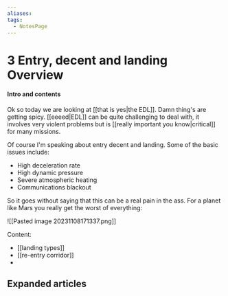 ```yaml
---
aliases: 
tags:
  - NotesPage
---
```


# 3 Entry, decent and landing Overview

#### Intro and contents
Ok so today we are looking at [[that is yes|the EDL]]. Damn thing's are getting spicy. [[eeeed|EDL]] can be quite challenging to deal with, it involves very violent problems but is [[really important you know|critical]] for many missions.

Of course I'm speaking about entry decent and landing. Some of the basic issues include:
- High deceleration rate
- High dynamic pressure
- Severe atmospheric heating
- Communications blackout

So it goes without saying that this can be a real pain in the ass. For a planet like Mars you really get the worst of everything:

![[Pasted image 20231108171337.png]]

Content:
- [[landing types]]
- [[re-entry corridor]]
- 


## Expanded articles
